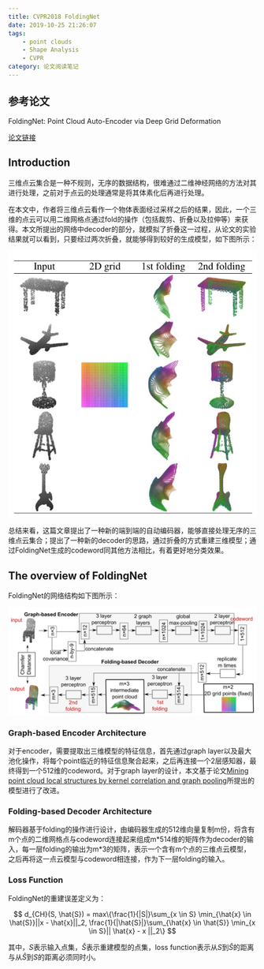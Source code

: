 ```yaml
---
title: CVPR2018 FoldingNet
date: 2019-10-25 21:26:07
tags:
    - point clouds
    - Shape Analysis
    - CVPR
category: 论文阅读笔记
---
```


## 参考论文

FoldingNet: Point Cloud Auto-Encoder via Deep Grid Deformation

[论文链接](https://arxiv.org/pdf/1712.07262.pdf)

## Introduction

三维点云集合是一种不规则，无序的数据结构，很难通过二维神经网络的方法对其进行处理，之前对于点云的处理通常是将其体素化后再进行处理。

<!--more-->

在本文中，作者将三维点云看作一个物体表面经过采样之后的结果，因此，一个三维的点云可以用二维网格点通过fold的操作（包括裁剪、折叠以及拉伸等）来获得。本文所提出的网络中decoder的部分，就模拟了折叠这一过程，从论文的实验结果就可以看到，只要经过两次折叠，就能够得到较好的生成模型，如下图所示：

![two-step-folding decoding](/img/FoldingNetResult.jpg)

总结来看，这篇文章提出了一种新的端到端的自动编码器，能够直接处理无序的三维点云集合；提出了一种新的decoder的思路，通过折叠的方式重建三维模型；通过FoldingNet生成的codeword同其他方法相比，有着更好地分类效果。

## The overview of FoldingNet

FoldingNet的网络结构如下图所示：

![FoldingNet](/img/FoldingNet.jpg)

### Graph-based Encoder Architecture

对于encoder，需要提取出三维模型的特征信息，首先通过graph layer以及最大池化操作，将每个point临近的特征信息聚合起来，之后再连接一个2层感知器，最终得到一个512维的codeword。对于graph layer的设计，本文基于论文[Mining point cloud local structures by kernel correlation and graph pooling](https://arxiv.org/pdf/1712.06760.pdf)所提出的模型进行了改进。

### Folding-based Decoder Architecture

解码器基于folding的操作进行设计，由编码器生成的512维向量复制m份，将含有m个点的二维网格点与codeword连接起来组成m\*514维的矩阵作为decoder的输入，每一层folding的输出为m\*3的矩阵，表示一个含有m个点的三维点云模型，之后再将这一点云模型与codeword相连接，作为下一层folding的输入。

### Loss Function

FoldingNet的重建误差定义为：

$$
d_{CH}(S, \hat{S}) = max\{\frac{1}{|S|}\sum_{x \in S} \min_{\hat{x} \in \hat{S}}||x - \hat{x}||_2,  \frac{1}{|\hat{S}|}\sum_{\hat{x} \in \hat{S}} \min_{x \in S}|| \hat{x} - x ||_2\}
$$

其中，$S$表示输入点集，$\hat{S}$表示重建模型的点集，loss function表示从$S$到$\hat{S}$的距离与从$\hat{S}$到$S$的距离必须同时小。